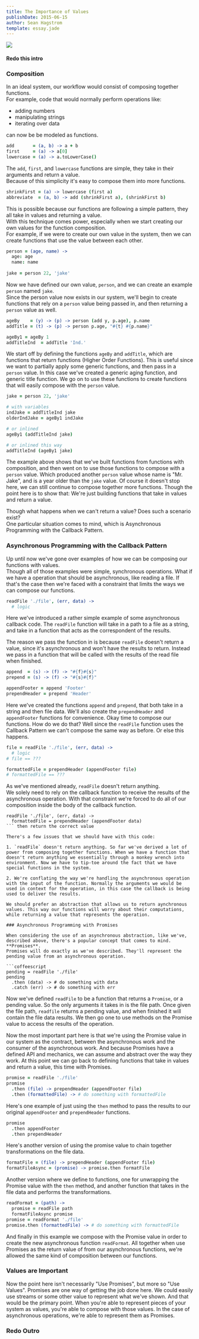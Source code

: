 ```yaml
---
title: The Importance of Values
publishDate: 2015-06-15
author: Sean Hagstrom
template: essay.jade
---
```


![](http://4.bp.blogspot.com/_vt749aV4Y7Q/TQ0RGGCoOkI/AAAAAAAAFsA/fKNZwumM1fI/s1600/palace%2Bof%2Bzinn.jpg)

#### Redo this intro

### Composition

In an ideal system, our workflow would consist of composing together functions.  
For example, code that would normally perform operations like: 

* adding numbers
* manipulating strings
* iterating over data

can now be be modeled as functions.

```coffeescript
add       = (a, b) -> a + b
first     = (a) -> a[0]
lowercase = (a) -> a.toLowerCase()
```

The `add`, `first`, and `lowercase` functions are simple, they take in their arguments and return a value.  
Because of this simplicity it's easy to compose them into more functions.

```coffeescript
shrinkFirst = (a) -> lowercase (first a)
abbreviate  = (a, b) -> add (shrinkFirst a), (shrinkFirst b)
```
This is possible because our functions are following a simple pattern, they all take in values and returning a value.  
With this technique comes power, especially when we start creating our own values for the function composition.  
For example, if we were to create our own value in the system, then we can create functions that use the value between each other.

```coffeescript
person = (age, name) ->
  age: age
  name: name
  
jake = person 22, 'jake'
```

Now we have defined our own value, `person`, and we can create an example `person` named `jake`.  
Since the person value now exists in our system, we'll begin to create functions that rely on a `person` value being passed in, and then returning a `person` value as well.

```coffeescript
ageBy    = (y) -> (p) -> person (add y, p.age), p.name
addTitle = (t) -> (p) -> person p.age, "#{t} #{p.name}"

ageBy1 = ageBy 1
addTitleInd  = addTitle 'Ind.'
```

We start off by defining the functions `ageBy` and `addTitle`, which are functions that return functions (Higher Order Functions). This is useful since we want to partially apply some generic functions, and then pass in a `person` value. In this case we've created a generic aging function, and generic title function. We go on to use these functions to create functions that will easily compose with the `person` value.

```coffeescript
jake = person 22, 'jake'

# with variables
indJake = addTitleInd jake
olderIndJake = ageBy1 indJake

# or inlined
ageBy1 (addTitleInd jake)

# or inlined this way
addTitleInd (ageBy1 jake)
```

The example above shows that we've built functions from functions with composition, and then went on to use those functions to compose with a `person` value. Which produced another `person` value whose name is "Mr. Jake", and is a year older than the `jake` value. Of course it doesn't stop here, we can still continue to compose together more functions. Though the point here is to show that: We're just building functions that take in values and return a value.

Though what happens when we can't return a value? Does such a scenario exist?  
One particular situation comes to mind, which is Asynchronous Programming with the Callback Pattern.

### Asynchronous Programming with the Callback Pattern

Up until now we've gone over examples of how we can be composing our functions with values.  
Though all of those examples were simple, synchronous operations. What if we have a operation that should be asynchronous, like reading a file. If that's the case then we're faced with a constraint that limits the ways we can compose our functions.

```coffeescript
readFile './file', (err, data) ->
  # logic
```

Here we've introduced a rather simple example of some asynchronous callback code. The `readFile` function will take in a path to a file as a string, and take in a function that acts as the correspondent of the results.  

The reason we pass the function in is because `readFile` doesn't return a value, since it's asynchronous and won't have the results to return. Instead we pass in a function that will be called with the results of the read file when finished.

```coffeescript
append  = (s) -> (f) -> "#{f}#{s}"
prepend = (s) -> (f) -> "#{s}#{f}"

appendFooter = append 'Footer'
prependHeader = prepend 'Header'
```

Here we've created the functions `append` and `prepend`, that both take in a string and then file data. We'll also create the `prependHeader` and `appendFooter` functions for convenience. Okay time to compose our functions. How do we do that? Well since the `readFile` function uses the Callback Pattern we can't compose the same way as before. Or else this happens.

```coffeescript
file = readFile './file', (err, data) ->
  # logic
# file == ???

formattedFile = prependHeader (appendFooter file)
# formattedFile == ???
```

As we've mentioned already, `readFile` doesn't return anything.  
We solely need to rely on the callback function to receive the results of the asynchronous operation. With that constraint we're forced to do all of our composition inside the body of the callback function.

```
readFile './file', (err, data) ->
  formattedFile = prependHeader (appendFooter data)
``` then return the correct value

There's a few issues that we should have with this code:

1. `readFile` doesn't return anything. So far we've derived a lot of power from composing together functions. When we have a function that doesn't return anything we essentially through a monkey wrench into environment. Now we have to tip-toe around the fact that we have special functions in the system.

2. We're conflating the way we're handling the asynchronous operation with the input of the function. Normally the arguments we would be used in context for the operation, in this case the callback is being used to deliver the results.

We should prefer an abstraction that allows us to return aynchronous values. This way our functions will worry about their computations, while returning a value that represents the operation. 

### Asynchronous Programming with Promises

When considering the use of an asynchronous abstraction, like we've, described above, there's a popular concept that comes to mind. **Promises**.
Promises will do exactly as we've described. They'll represent the pending value from an asynchronous operation.

```coffeescript
pending = readFile './file'
pending
  .then (data) -> # do something with data
  .catch (err) -> # do something with err
```

Now we've defined `readFile` to be a function that returns a `Promise`, or a pending value. So the only arguments it takes in is the file path. Once given the file path, `readfile` returns a pending value, and when finished it will contain the file data results. We then go one to use methods on the Promise value to access the results of the operation.

Now the most important part here is that we're using the Promise value in our system as the contract, between the asynchronous work and the consumer of the asynchronous work. And because Promises have a defined API and mechanics, we can assume and abstract over the way they work.
At this point we can go back to defining functions that take in values and return a value, this time with Promises.

```coffeescript
promise = readFile './file'
promise
  .then (file) -> prependHeader (appendFooter file)
  .then (formattedFile) -> # do something with formattedFile
```

Here's one example of just using the `then` method to pass the results to our original `appendFooter` and `prependHeader` functions.

```coffeescript
promise
  .then appendFooter
  .then prependHeader
```

Here's another version of using the promise value to chain together transformations on the file data.

```coffeescript
formatFile = (file) -> prependHeader (appendFooter file)
formatFileAsync = (promise) -> promise.then formatFile
```

Another version where we define to functions, one for unwrapping the Promise value with the `then` method, and another function that takes in the file data and performs the transformations.

```coffeescript
readFormat = (path) ->
  promise = readFile path
  formatFileAsync promise
promise = readFormat './file'
promise.then (formattedFile) -> # do something with formattedFile
```

And finally in this example we compose with the Promise value in order to create the new asynchronous function `readFormat`. All together when use Promises as the return value of from our asynchronous functions, we're allowed the same kind of composition between our functions.

### Values are Important

Now the point here isn't necessarily "Use Promises", but more so "Use Values". Promises are one way of getting the job done here. We could easily use streams or some other value to represent what we've shown. And that would be the primary point. When you're able to represent pieces of your system as values, you're able to compose with those values. In the case of asynchronous operations, we're able to represent them as Promises.

### Redo Outro
